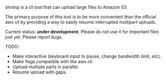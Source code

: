 shrimp is a cli tool that can upload large files to Amazon S3.

The primary purpose of this tool is to be more convenient than the official aws cli by providing a way to easily resume interrupted multipart uploads.

Current status: **under development**. Please do not use it for important files just yet. Please report bugs.

TODO:
- Make interactive (keyboard input to pause, change bandwidth limit, etc).
- Make flags compatible with the aws cli.
- Upload multiple parts in parallel.
- Resume upload with gaps.
